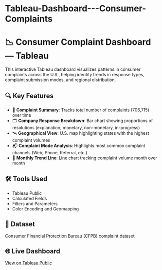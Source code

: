 # Tableau-Dashboard---Consumer-Complaints

# 📉 Consumer Complaint Dashboard — Tableau

This interactive Tableau dashboard visualizes patterns in consumer complaints across the U.S., helping identify trends in response types, complaint submission modes, and regional distribution.

## 🔍 Key Features

- 🧾 **Complaint Summary**: Tracks total number of complaints (706,715) over time
- 🗂️ **Company Response Breakdown**: Bar chart showing proportions of resolutions (explanation, monetary, non-monetary, in-progress)
- 🛰️ **Geographical View**: U.S. map highlighting states with the highest complaint volumes
- 📬 **Complaint Mode Analysis**: Highlights most common complaint channels (Web, Phone, Referral, etc.)
- 📅 **Monthly Trend Line**: Line chart tracking complaint volume month over month

## 🛠️ Tools Used

- Tableau Public
- Calculated Fields
- Filters and Parameters
- Color Encoding and Geomapping

## 📂 Dataset

Consumer Financial Protection Bureau (CFPB) complaint dataset

## 🌐 Live Dashboard

[View on Tableau Public](https://public.tableau.com/app/profile/raghuveer.harsha.vardhan.karrotu/viz/ConsumerComplaint_2021-22/Dashboard)
